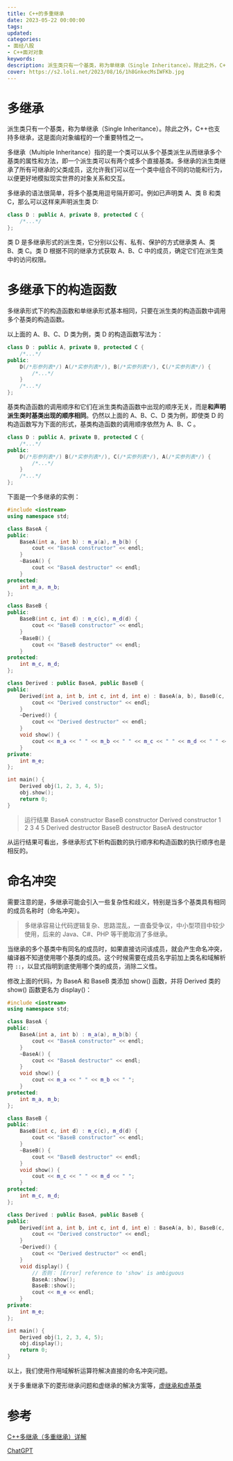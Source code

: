 ```yaml
---
title: C++的多重继承
date: 2023-05-22 00:00:00
tags:
updated:
categories:
- 面经八股
- C++面对对象
keywords:
description: 派生类只有一个基类，称为单继承（Single Inheritance）。除此之外，C++也支持多继承（Multiple Inheritance）。
cover: https://s2.loli.net/2023/08/16/1h8GnkecMsIWFKb.jpg
---
```


# 多继承

派生类只有一个基类，称为单继承（Single Inheritance）。除此之外，C++也支持多继承，这是面向对象编程的一个重要特性之一。

多继承（Multiple Inheritance）指的是一个类可以从多个基类派生从而继承多个基类的属性和方法，即一个派生类可以有两个或多个直接基类。多继承的派生类继承了所有可继承的父类成员，这允许我们可以在一个类中组合不同的功能和行为，以便更好地模拟现实世界的对象关系和交互。

多继承的语法很简单，将多个基类用逗号隔开即可。例如已声明类 A、类 B 和类 C，那么可以这样来声明派生类 D:
``` C++
class D : public A, private B, protected C {
    /*...*/
};
```
类 D 是多继承形式的派生类，它分别以公有、私有、保护的方式继承类 A、类 B、类 C。类 D 根据不同的继承方式获取 A、B、C 中的成员，确定它们在派生类中的访问权限。

# 多继承下的构造函数

多继承形式下的构造函数和单继承形式基本相同，只要在派生类的构造函数中调用多个基类的构造函数。

以上面的 A、B、C、D 类为例，类 D 的构造函数写法为：

``` C++
class D : public A, private B, protected C {
    /*...*/
public:
    D(/*形参列表*/) A(/*实参列表*/), B(/*实参列表*/), C(/*实参列表*/) {
        /*...*/
    }
    /*...*/
};
```

基类构造函数的调用顺序和它们在派生类构造函数中出现的顺序无关，而是**和声明派生类时基类出现的顺序相同**。仍然以上面的 A、B、C、D 类为例，即使类 D 的构造函数写为下面的形式，基类构造函数的调用顺序依然为 A、B、C 。

``` C++
class D : public A, private B, protected C {
    /*...*/
public:
    D(/*形参列表*/) B(/*实参列表*/), C(/*实参列表*/), A(/*实参列表*/) {
        /*...*/
    }
    /*...*/
};
```

下面是一个多继承的实例：
``` C++
#include <iostream>
using namespace std;

class BaseA {
public:
	BaseA(int a, int b) : m_a(a), m_b(b) {
		cout << "BaseA constructor" << endl;
	}
	~BaseA() {
		cout << "BaseA destructor" << endl;
	}
protected:
	int m_a, m_b;
};

class BaseB {
public:
	BaseB(int c, int d) : m_c(c), m_d(d) {
		cout << "BaseB constructor" << endl;
	}
	~BaseB() {
		cout << "BaseB destructor" << endl;
	}
protected:
	int m_c, m_d;
};

class Derived : public BaseA, public BaseB {
public:
	Derived(int a, int b, int c, int d, int e) : BaseA(a, b), BaseB(c, d), m_e(e) {
		cout << "Derived constructor" << endl;
	}
	~Derived() {
		cout << "Derived destructor" << endl;
	}
	void show() {
		cout << m_a << " " << m_b << " " << m_c << " " << m_d << " " << m_e << endl;
	}
private:
	int m_e;
};

int main() {
	Derived obj(1, 2, 3, 4, 5);
	obj.show();
	return 0;
}
```
> 运行结果
> BaseA constructor
> BaseB constructor
> Derived constructor
> 1 2 3 4 5
> Derived destructor
> BaseB destructor
> BaseA destructor

从运行结果可看出，多继承形式下析构函数的执行顺序和构造函数的执行顺序也是相反的。

# 命名冲突

需要注意的是，多继承可能会引入一些复杂性和歧义，特别是当多个基类具有相同的成员名称时（命名冲突）。

> 多继承容易让代码逻辑复杂、思路混乱，一直备受争议，中小型项目中较少使用，后来的 Java、C#、PHP 等干脆取消了多继承。

当继承的多个基类中有同名的成员时，如果直接访问该成员，就会产生命名冲突，编译器不知道使用哪个基类的成员。这个时候需要在成员名字前加上类名和域解析符 `::`，以显式指明到底使用哪个类的成员，消除二义性。

修改上面的代码，为 BaseA 和 BaseB 类添加 show() 函数，并将 Derived 类的 show() 函数更名为 display()：
``` C++
#include <iostream>
using namespace std;

class BaseA {
public:
	BaseA(int a, int b) : m_a(a), m_b(b) {
		cout << "BaseA constructor" << endl;
	}
	~BaseA() {
		cout << "BaseA destructor" << endl;
	}
	void show() {
		cout << m_a << " " << m_b << " ";
	}
protected:
	int m_a, m_b;
};

class BaseB {
public:
	BaseB(int c, int d) : m_c(c), m_d(d) {
		cout << "BaseB constructor" << endl;
	}
	~BaseB() {
		cout << "BaseB destructor" << endl;
	}
	void show() {
		cout << m_c << " " << m_d << " ";
	}
protected:
	int m_c, m_d;
};

class Derived : public BaseA, public BaseB {
public:
	Derived(int a, int b, int c, int d, int e) : BaseA(a, b), BaseB(c, d), m_e(e) {
		cout << "Derived constructor" << endl;
	}
	~Derived() {
		cout << "Derived destructor" << endl;
	}
	void display() {
		// 否则： [Error] reference to 'show' is ambiguous
		BaseA::show();
		BaseB::show();
		cout << m_e << endl;
	}
private:
	int m_e;
};

int main() {
	Derived obj(1, 2, 3, 4, 5);
	obj.display();
	return 0;
}
```

以上，我们使用作用域解析运算符解决直接的命名冲突问题。

关于多重继承下的菱形继承问题和虚继承的解决方案等，[虚继承和虚基类]()

# 参考

[C++多继承（多重继承）详解](http://c.biancheng.net/view/2277.html)

[ChatGPT](https://chat.openai.com/)